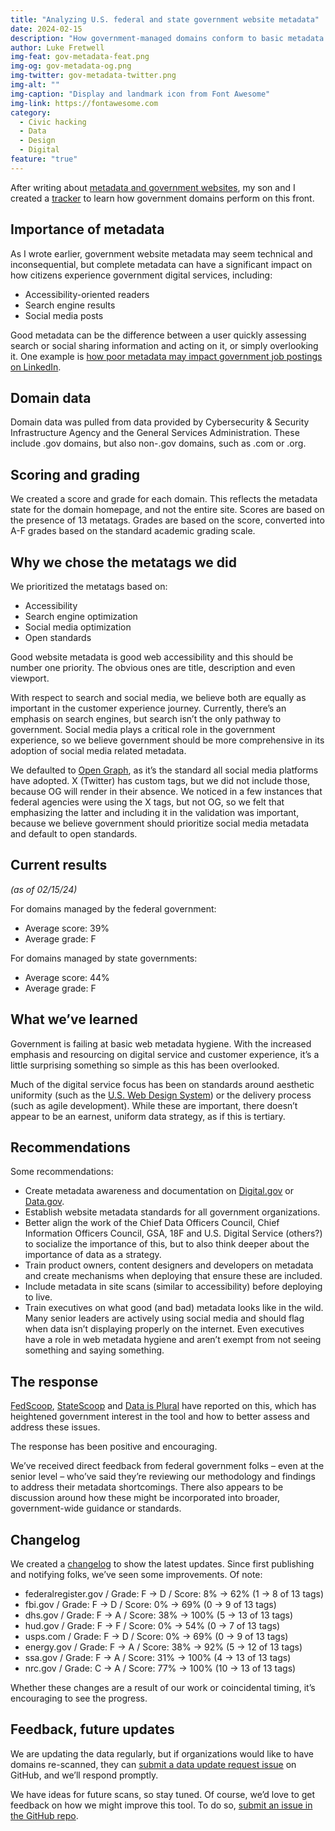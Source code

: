 ```yaml
---
title: "Analyzing U.S. federal and state government website metadata"
date: 2024-02-15
description: "How government-managed domains conform to basic metadata practices."
author: Luke Fretwell
img-feat: gov-metadata-feat.png
img-og: gov-metadata-og.png
img-twitter: gov-metadata-twitter.png
img-alt: ""
img-caption: "Display and landmark icon from Font Awesome"
img-link: https://fontawesome.com
category:
  - Civic hacking
  - Data
  - Design
  - Digital
feature: "true"
---
```



After writing about [metadata and government websites](https://govfresh.com/thoughts/metadata-open-graph-government-websites), my son and I created a [tracker](https://gov-metadata.civichackingagency.org/) to learn how government domains perform on this front. 


## Importance of metadata

As I wrote earlier, government website metadata may seem technical and inconsequential, but complete metadata can have a significant impact on how citizens experience government digital services, including:



* Accessibility-oriented readers
* Search engine results
* Social media posts

Good metadata can be the difference between a user quickly assessing search or social sharing information and acting on it, or simply overlooking it. One example is [how poor metadata may impact government job postings on LinkedIn](https://www.linkedin.com/feed/update/urn:li:activity:7159297607272402944/).


## Domain data

Domain data was pulled from data provided by Cybersecurity & Security Infrastructure Agency and the General Services Administration. These include .gov domains, but also non-.gov domains, such as .com or .org.


## Scoring and grading

We created a score and grade for each domain. This reflects the metadata state for the domain homepage, and not the entire site. Scores are based on the presence of 13 metatags. Grades are based on the score, converted into A-F grades based on the standard academic grading scale.


## Why we chose the metatags we did

We prioritized the metatags based on:



* Accessibility
* Search engine optimization
* Social media optimization
* Open standards

Good website metadata is good web accessibility and this should be number one priority. The obvious ones are title, description and even viewport.

With respect to search and social media, we believe both are equally as important in the customer experience journey. Currently, there’s an emphasis on search engines, but search isn’t the only pathway to government. Social media plays a critical role in the government experience, so we believe government should be more comprehensive in its adoption of social media related metadata.

We defaulted to [Open Graph](https://ogp.me/), as it’s the standard all social media platforms have adopted. X (Twitter) has custom tags, but we did not include those, because OG will render in their absence. We noticed in a few instances that federal agencies were using the X tags, but not OG, so we felt that emphasizing the latter and including it in the validation was important, because we believe government should prioritize social media metadata and default to open standards.


## Current results

_(as of 02/15/24)_

For domains managed by the federal government:



* Average score: 39%
* Average grade: F

For domains managed by state governments:



* Average score: 44%
* Average grade: F


## What we’ve learned

Government is failing at basic web metadata hygiene. With the increased emphasis and resourcing on digital service and customer experience, it’s a little surprising something so simple as this has been overlooked.

Much of the digital service focus has been on standards around aesthetic uniformity (such as the [U.S. Web Design System](https://designsystem.digital.gov/)) or the delivery process (such as agile development). While these are important, there doesn’t appear to be an earnest, uniform data strategy, as if this is tertiary.


## Recommendations

Some recommendations:



* Create metadata awareness and documentation on [Digital.gov](https://digital.gov) or [Data.gov](https://data.gov).
* Establish website metadata standards for all government organizations.
* Better align the work of the Chief Data Officers Council, Chief Information Officers Council, GSA, 18F and U.S. Digital Service (others?) to socialize the importance of this, but to also think deeper about the importance of data as a strategy.
* Train product owners, content designers and developers on metadata and create mechanisms when deploying that ensure these are included.
* Include metadata in site scans (similar to accessibility) before deploying to live.
* Train executives on what good (and bad) metadata looks like in the wild. Many senior leaders are actively using social media and should flag when data isn’t displaying properly on the internet. Even executives have a role in web metadata hygiene and aren’t exempt from not seeing something and saying something.


## The response

[FedScoop](https://fedscoop.com/on-some-basic-metadata-practices-us-government-gets-an-f-per-new-online-tracker/), [StateScoop](https://statescoop.com/state-government-websites-metadata-accessibility/) and [Data is Plural](https://www.data-is-plural.com/archive/2024-01-31-edition/) have reported on this, which has heightened government interest in the tool and how to better assess and address these issues.

The response has been positive and encouraging.

We’ve received direct feedback from federal government folks – even at the senior level – who’ve said they’re reviewing our methodology and findings to address their metadata shortcomings. There also appears to be discussion around how these might be incorporated into broader, government-wide guidance or standards.


## Changelog

We created a [changelog](https://gov-metadata.civichackingagency.org/changelog.html) to show the latest updates. Since first publishing and notifying folks, we’ve seen some improvements. Of note:



* federalregister.gov / Grade: F → D / Score: 8% → 62% (1 → 8 of 13 tags)
* fbi.gov / Grade: F → D / Score: 0% → 69% (0 → 9 of 13 tags)
* dhs.gov / Grade: F → A / Score: 38% → 100% (5 → 13 of 13 tags)
* hud.gov / Grade: F → F / Score: 0% → 54% (0 → 7 of 13 tags)
* usps.com / Grade: F → D / Score: 0% → 69% (0 → 9 of 13 tags)
* energy.gov / Grade: F → A / Score: 38% → 92% (5 → 12 of 13 tags)
* ssa.gov / Grade: F → A / Score: 31% → 100% (4 → 13 of 13 tags)
* nrc.gov / Grade: C → A / Score: 77% → 100% (10 → 13 of 13 tags)

Whether these changes are a result of our work or coincidental timing, it’s encouraging to see the progress.


## Feedback, future updates

We are updating the data regularly, but if organizations would like to have domains re-scanned, they can [submit a data update request issue](https://github.com/civichackingagency/gov-metadata/issues/new?assignees=&labels=data+update&projects=&template=data-update-request.md&title=Update+data%3A+%5BDOMAIN%5D) on GitHub, and we’ll respond promptly.

We have ideas for future scans, so stay tuned. Of course, we’d love to get feedback on how we might improve this tool. To do so, [submit an issue in the GitHub repo](https://github.com/civichackingagency/gov-metadata/issues).

